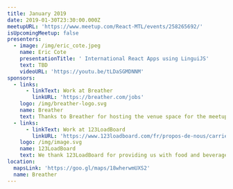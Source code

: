 ```yaml
---
title: January 2019
date: 2019-01-30T23:30:00.000Z
meetupURL: 'https://www.meetup.com/React-MTL/events/258265692/'
isUpcomingMeetup: false
presenters:
  - image: /img/eric_cote.jpeg
    name: Eric Cote
    presentationTitle: ' International React Apps using LinguiJS'
    text: TBD
    videoURL: 'https://youtu.be/tLDaSGMDNNM'
sponsors:
  - links:
      - linkText: Work at Breather
        linkURL: 'https://breather.com/jobs'
    logo: /img/breather-logo.svg
    name: Breather
    text: Thanks to Breather for hosting the venue space for the meetup.
  - links:
      - linkText: Work at 123LoadBoard
        linkURL: 'https://www.123loadboard.com/fr/propos-de-nous/carrieres/'
    logo: /img/image.svg
    name: 123LoadBoard
    text: We thank 123LoadBoard for providing us with food and beverages.
location:
  mapsLink: 'https://goo.gl/maps/18wherwmUXS2'
  name: Breather
---
```


